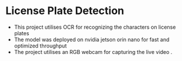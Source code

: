 # License Plate Detection
- This project utilises OCR for recognizing the characters on license plates
- The model was deployed on nvidia jetson orin nano for fast and optimized throughput
- The project utilises an RGB webcam for capturing the live video .

